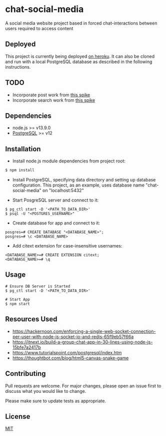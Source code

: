 # chat-social-media

A social media website project based in forced chat-interactions between users required to access content

## Deployed

This project is currently being deployed [on heroku](https://chat-social-media.herokuapp.com). It can also be cloned and run with a local PostgreSQL database as described in the following instructions.

## TODO
- Incorporate post work from [this spike](https://github.com/seikamoomoo/post-content-cs361)
- Incorporate search work from [this spike](https://github.com/kanwisck/CS361-Search)

## Dependencies
- node.js >= v13.9.0
- [PostgreSQL](https://www.postgresql.org/ "PostgreSQL Homepage") >= v12

## Installation

- Install node.js module dependencies from project root:

```bash
$ npm install
```
- Install PostgreSQL, specifying data directory and setting up database configuration. This project, as an example, uses database name "chat-social-media" on "localhost:5432"

- Start PosgreSQL server and connect to it:

```
$ pg_ctl start -D '<PATH_TO_DATA_DIR>'
$ psql -U "<POSTGRES_USERNAME>"
```
- Create database for app and connect to it:
```
posgres=# CREATE DATABASE "<DATABASE_NAME>";
posgres=# \c <DATABASE_NAME>
```

- Add citext extension for case-insensitive usernames:
```
<DATABASE_NAME>=# CREATE EXTENSION citext;
<DATABASE_NAME>=# \q
```

## Usage

```
# Ensure DB Server is Started
$ pg_ctl start -D '<PATH_TO_DATA_DIR>'

# Start App
$ npm start
```

## Resources Used
- https://hackernoon.com/enforcing-a-single-web-socket-connection-per-user-with-node-js-socket-io-and-redis-65f9eb57f66a
- https://itnext.io/build-a-group-chat-app-in-30-lines-using-node-js-15bfe7a2417b
- https://www.tutorialspoint.com/postgresql/index.htm
- https://thoughtbot.com/blog/html5-canvas-snake-game

## Contributing
Pull requests are welcome. For major changes, please open an issue first to discuss what you would like to change.

Please make sure to update tests as appropriate.

## License
[MIT](https://choosealicense.com/licenses/mit/)
